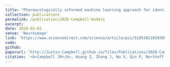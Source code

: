 ```yaml
---
title: "Pharmacologically informed machine learning approach for identifying pathological states of unconsciousness via resting-state fMRI"
collection: publications
permalink: /publication/2020-Campbell-Hudetz
excerpt:
date: 2020-02-01
venue: 'Neuroimage'
link: 'https://www.sciencedirect.com/science/article/pii/S1053811919309073?via%3Dihub'
code:
github:
paperurl: 'http://Justin-Campbell.github.io/files/Publications/2020-Campbell-Hudetz.pdf'
citation: '<b>Campbell JM</b>, Huang Z, Zhang J, Wu X, Qin P, Northoff G, Mashour GA, Hudetz AG. Pharmacologically informed machine learning approach for identifying pathological states of unconsciousness via resting-state fMRI. <i>Neuroimage.</i> 2020;206:116316. doi:10.1016/j.neuroimage.2019.116316'
---
```

